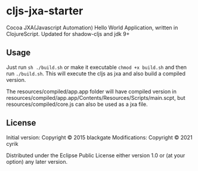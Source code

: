 # cljs-jxa-starter

Cocoa JXA(Javascript Automation) Hello World Application, written in
ClojureScript.
Updated for shadow-cljs and jdk 9+

## Usage

Just run `sh ./build.sh` or make it executable `chmod +x build.sh` and then run
`./build.sh`. This will execute the cljs as jxa and also build a compiled version.

The resources/compiled/app.app folder will have compiled version in resources/compiled/app.app/Contents/Resources/Scripts/main.scpt,
but resources/compiled/core.js can also be used as a jxa file.

## License

Initial version: Copyright © 2015 blackgate
Modifications: Copyright © 2021 cyrik

Distributed under the Eclipse Public License either version 1.0 or (at
your option) any later version.
